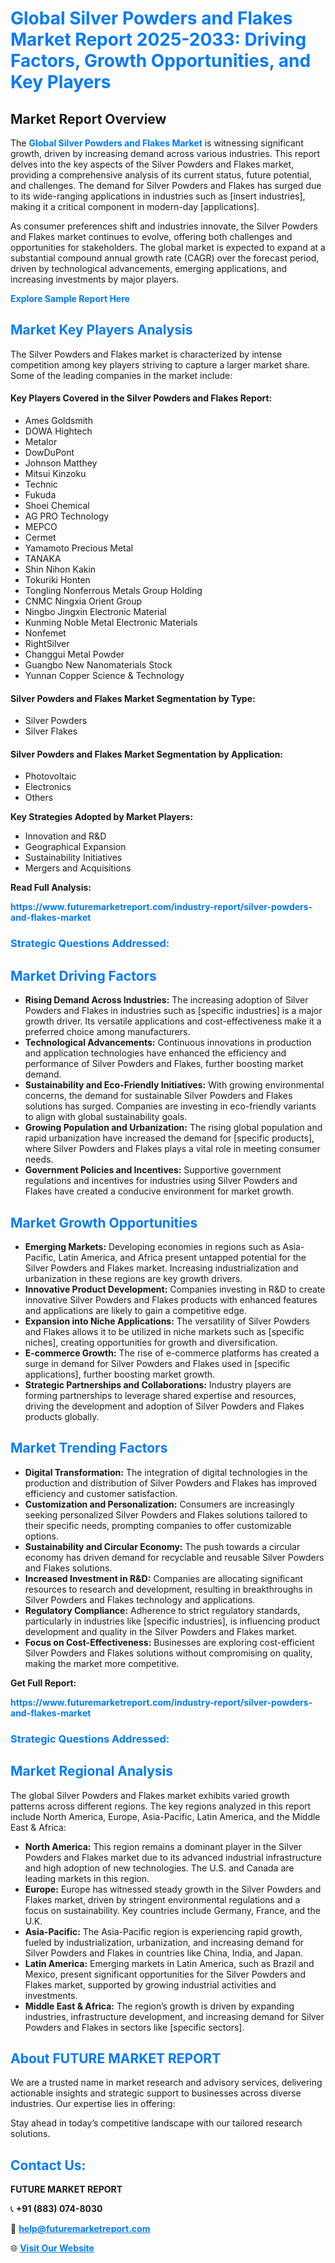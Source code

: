 <h1 style="color: #007BFF;">Global Silver Powders and Flakes Market Report 2025-2033: Driving Factors, Growth Opportunities, and Key Players</h1>

<section id="overview">
<h2>Market Report Overview</h2>
<p>The <a href="https://www.futuremarketreport.com/industry-report/silver-powders-and-flakes-market" style="color: #007BFF; text-decoration: none;"><strong>Global Silver Powders and Flakes Market</strong></a> is witnessing significant growth, driven by increasing demand across various industries. This report delves into the key aspects of the Silver Powders and Flakes market, providing a comprehensive analysis of its current status, future potential, and challenges. The demand for Silver Powders and Flakes has surged due to its wide-ranging applications in industries such as [insert industries], making it a critical component in modern-day [applications].</p>
<p>As consumer preferences shift and industries innovate, the Silver Powders and Flakes market continues to evolve, offering both challenges and opportunities for stakeholders. The global market is expected to expand at a substantial compound annual growth rate (CAGR) over the forecast period, driven by technological advancements, emerging applications, and increasing investments by major players.</p>
</section>

<section id="overview">
<p><a href="https://www.futuremarketreport.com/request-sample/reportId=61189" style="color: #007BFF; text-decoration: none;"><strong>Explore Sample Report Here</strong></a></p>
</section>

<section id="key-players">
<h2 style="color: #007BFF;">Market Key Players Analysis</h2>
<p>The Silver Powders and Flakes market is characterized by intense competition among key players striving to capture a larger market share. Some of the leading companies in the market include:</p>
<h4>Key Players Covered in the Silver Powders and Flakes Report:</h4>
<ul><li>Ames Goldsmith</li><li>DOWA Hightech</li><li>Metalor</li><li>DowDuPont</li><li>Johnson Matthey</li><li>Mitsui Kinzoku</li><li>Technic</li><li>Fukuda</li><li>Shoei Chemical</li><li>AG PRO Technology</li><li>MEPCO</li><li>Cermet</li><li>Yamamoto Precious Metal</li><li>TANAKA</li><li>Shin Nihon Kakin</li><li>Tokuriki Honten</li><li>Tongling Nonferrous Metals Group Holding</li><li>CNMC Ningxia Orient Group</li><li>Ningbo Jingxin Electronic Material</li><li>Kunming Noble Metal Electronic Materials</li><li>Nonfemet</li><li>RightSilver</li><li>Changgui Metal Powder</li><li>Guangbo New Nanomaterials Stock</li><li>Yunnan Copper Science &amp; Technology</li></ul>
<h4>Silver Powders and Flakes Market Segmentation by Type:</h4>
<ul><li>Silver Powders</li><li>Silver Flakes</li></ul>

<h4>Silver Powders and Flakes Market Segmentation by Application:</h4>
<ul><li>Photovoltaic</li><li>Electronics</li><li>Others</li></ul>
<p><strong>Key Strategies Adopted by Market Players:</strong></p>
<ul>
<li>Innovation and R&D</li>
<li>Geographical Expansion</li>
<li>Sustainability Initiatives</li>
<li>Mergers and Acquisitions</li>
</ul>
</section>

<section>
<p><strong>Read Full Analysis: </strong></p><a href="https://www.futuremarketreport.com/industry-report/silver-powders-and-flakes-market" style="color: #007BFF; text-decoration: none;"><strong>https://www.futuremarketreport.com/industry-report/silver-powders-and-flakes-market</strong></a>
<h3 style="color: #007BFF;">Strategic Questions Addressed:</h3>
</section>

<section id="driving-factors">
<h2 style="color: #007BFF;">Market Driving Factors</h2>
<ul>
<li><strong>Rising Demand Across Industries:</strong> The increasing adoption of Silver Powders and Flakes in industries such as [specific industries] is a major growth driver. Its versatile applications and cost-effectiveness make it a preferred choice among manufacturers.</li>
<li><strong>Technological Advancements:</strong> Continuous innovations in production and application technologies have enhanced the efficiency and performance of Silver Powders and Flakes, further boosting market demand.</li>
<li><strong>Sustainability and Eco-Friendly Initiatives:</strong> With growing environmental concerns, the demand for sustainable Silver Powders and Flakes solutions has surged. Companies are investing in eco-friendly variants to align with global sustainability goals.</li>
<li><strong>Growing Population and Urbanization:</strong> The rising global population and rapid urbanization have increased the demand for [specific products], where Silver Powders and Flakes plays a vital role in meeting consumer needs.</li>
<li><strong>Government Policies and Incentives:</strong> Supportive government regulations and incentives for industries using Silver Powders and Flakes have created a conducive environment for market growth.</li>
</ul>
</section>

<section id="growth-opportunities">
<h2 style="color: #007BFF;">Market Growth Opportunities</h2>
<ul>
<li><strong>Emerging Markets:</strong> Developing economies in regions such as Asia-Pacific, Latin America, and Africa present untapped potential for the Silver Powders and Flakes market. Increasing industrialization and urbanization in these regions are key growth drivers.</li>
<li><strong>Innovative Product Development:</strong> Companies investing in R&D to create innovative Silver Powders and Flakes products with enhanced features and applications are likely to gain a competitive edge.</li>
<li><strong>Expansion into Niche Applications:</strong> The versatility of Silver Powders and Flakes allows it to be utilized in niche markets such as [specific niches], creating opportunities for growth and diversification.</li>
<li><strong>E-commerce Growth:</strong> The rise of e-commerce platforms has created a surge in demand for Silver Powders and Flakes used in [specific applications], further boosting market growth.</li>
<li><strong>Strategic Partnerships and Collaborations:</strong> Industry players are forming partnerships to leverage shared expertise and resources, driving the development and adoption of Silver Powders and Flakes products globally.</li>
</ul>
</section>

<section id="trending-factors">
<h2 style="color: #007BFF;">Market Trending Factors</h2>
<ul>
<li><strong>Digital Transformation:</strong> The integration of digital technologies in the production and distribution of Silver Powders and Flakes has improved efficiency and customer satisfaction.</li>
<li><strong>Customization and Personalization:</strong> Consumers are increasingly seeking personalized Silver Powders and Flakes solutions tailored to their specific needs, prompting companies to offer customizable options.</li>
<li><strong>Sustainability and Circular Economy:</strong> The push towards a circular economy has driven demand for recyclable and reusable Silver Powders and Flakes solutions.</li>
<li><strong>Increased Investment in R&D:</strong> Companies are allocating significant resources to research and development, resulting in breakthroughs in Silver Powders and Flakes technology and applications.</li>
<li><strong>Regulatory Compliance:</strong> Adherence to strict regulatory standards, particularly in industries like [specific industries], is influencing product development and quality in the Silver Powders and Flakes market.</li>
<li><strong>Focus on Cost-Effectiveness:</strong> Businesses are exploring cost-efficient Silver Powders and Flakes solutions without compromising on quality, making the market more competitive.</li>
</ul>
</section>

<section>
<p><strong>Get Full Report: </strong></p><a href="https://www.futuremarketreport.com/industry-report/silver-powders-and-flakes-market" style="color: #007BFF; text-decoration: none;"><strong>https://www.futuremarketreport.com/industry-report/silver-powders-and-flakes-market</strong></a>
<h3 style="color: #007BFF;">Strategic Questions Addressed:</h3>
</section>


<section id="regional-analysis">
<h2 style="color: #007BFF;">Market Regional Analysis</h2>
<p>The global Silver Powders and Flakes market exhibits varied growth patterns across different regions. The key regions analyzed in this report include North America, Europe, Asia-Pacific, Latin America, and the Middle East & Africa:</p>
<ul>
<li><strong>North America:</strong> This region remains a dominant player in the Silver Powders and Flakes market due to its advanced industrial infrastructure and high adoption of new technologies. The U.S. and Canada are leading markets in this region.</li>
<li><strong>Europe:</strong> Europe has witnessed steady growth in the Silver Powders and Flakes market, driven by stringent environmental regulations and a focus on sustainability. Key countries include Germany, France, and the U.K.</li>
<li><strong>Asia-Pacific:</strong> The Asia-Pacific region is experiencing rapid growth, fueled by industrialization, urbanization, and increasing demand for Silver Powders and Flakes in countries like China, India, and Japan.</li>
<li><strong>Latin America:</strong> Emerging markets in Latin America, such as Brazil and Mexico, present significant opportunities for the Silver Powders and Flakes market, supported by growing industrial activities and investments.</li>
<li><strong>Middle East & Africa:</strong> The region’s growth is driven by expanding industries, infrastructure development, and increasing demand for Silver Powders and Flakes in sectors like [specific sectors].</li>
</ul>
</section>

<footer>
<h2 style="color: #007BFF;">About FUTURE MARKET REPORT</h2>
<p>We are a trusted name in market research and advisory services, delivering actionable insights and strategic support to businesses across diverse industries. Our expertise lies in offering:</p>

<p>Stay ahead in today’s competitive landscape with our tailored research solutions.</p>

<h2 style="color: #007BFF;">Contact Us:</h2>
<p><strong>FUTURE MARKET REPORT</strong></p>
<p>📞 <strong>+91 (883) 074-8030</strong></p>
<p>📧 <strong><a href="mailto:help@futuremarketreport.com" style="color: #007BFF;">help@futuremarketreport.com</a></strong></p>
<p>🌐 <strong><a href="https://www.futuremarketreport.com/" style="color: #007BFF;">Visit Our Website</a></strong></p>
</footer>